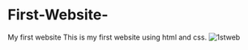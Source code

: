 # First-Website-
My first website
This is my first website using html and css.
![1stweb](https://github.com/ahmadkhalil-1/First-Website-/assets/131601921/a7192e26-469a-4b15-840d-5677ebfa8fce)
